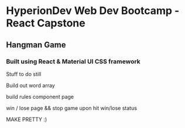 # HyperionDev Web Dev Bootcamp - React Capstone

## Hangman Game

### Built using React & Material UI CSS framework

Stuff to do still

Build out word array

build rules component page

win / lose page && stop game upon hit win/lose status

MAKE PRETTY :)
